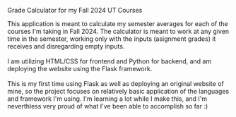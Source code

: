 Grade Calculator for my Fall 2024 UT Courses

This application is meant to calculate my semester averages for each of the courses I'm taking in Fall 2024. The calculator is meant to work at any given time in the semester, working only with the inputs (asignment grades) it receives and disregarding empty inputs.<br/>
<br/>
I am utilizing HTML/CSS for frontend and Python for backend, and am deploying the website using the Flask framework.<br/>
<br/>
This is my first time using Flask as well as deploying an original website of mine, so the project focuses on relatively basic application of the languages and framework I'm using. I'm learning a lot while I make this, and I'm neverthless very proud of what I've been able to accomplish so far :)
